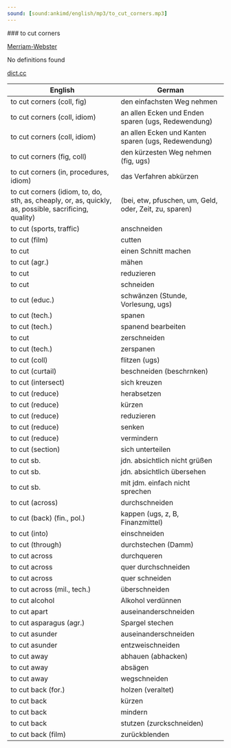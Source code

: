 ```yaml
---
sound: [sound:ankimd/english/mp3/to_cut_corners.mp3]
---
```


\### to cut corners

[Merriam-Webster](https://www.merriam-webster.com/dictionary/to+cut+corners)

No definitions found

[dict.cc](https://www.dict.cc/to+cut+corners)

| English        | German       |
| -------------- | ------------ |
| to cut corners (coll, fig) | den einfachsten Weg nehmen |
| to cut corners (coll, idiom) | an allen Ecken und Enden sparen (ugs, Redewendung) |
| to cut corners (coll, idiom) | an allen Ecken und Kanten sparen (ugs, Redewendung) |
| to cut corners (fig, coll) | den kürzesten Weg nehmen (fig, ugs) |
| to cut corners (in, procedures, idiom) | das Verfahren abkürzen |
| to cut corners (idiom, to, do, sth, as, cheaply, or, as, quickly, as, possible, sacrificing, quality) |  (bei, etw, pfuschen, um, Geld, oder, Zeit, zu, sparen) |
| to cut (sports, traffic) | anschneiden |
| to cut (film) | cutten |
| to cut | einen Schnitt machen |
| to cut (agr.) | mähen |
| to cut | reduzieren |
| to cut | schneiden |
| to cut (educ.) | schwänzen (Stunde, Vorlesung, ugs) |
| to cut (tech.) | spanen |
| to cut (tech.) | spanend bearbeiten |
| to cut | zerschneiden |
| to cut (tech.) | zerspanen |
| to cut (coll) | flitzen (ugs) |
| to cut (curtail) | beschneiden (beschrnken) |
| to cut (intersect) | sich kreuzen |
| to cut (reduce) | herabsetzen |
| to cut (reduce) | kürzen |
| to cut (reduce) | reduzieren |
| to cut (reduce) | senken |
| to cut (reduce) | vermindern |
| to cut (section) | sich unterteilen |
| to cut sb. | jdn. absichtlich nicht grüßen |
| to cut sb. | jdn. absichtlich übersehen |
| to cut sb. | mit jdm. einfach nicht sprechen |
| to cut (across) | durchschneiden |
| to cut (back) (fin., pol.) | kappen (ugs, z, B, Finanzmittel) |
| to cut (into) | einschneiden |
| to cut (through) | durchstechen (Damm) |
| to cut across | durchqueren |
| to cut across | quer durchschneiden |
| to cut across | quer schneiden |
| to cut across (mil., tech.) | überschneiden |
| to cut alcohol | Alkohol verdünnen |
| to cut apart | auseinanderschneiden |
| to cut asparagus (agr.) | Spargel stechen |
| to cut asunder | auseinanderschneiden |
| to cut asunder | entzweischneiden |
| to cut away | abhauen (abhacken) |
| to cut away | absägen |
| to cut away | wegschneiden |
| to cut back (for.) | holzen (veraltet) |
| to cut back | kürzen |
| to cut back | mindern |
| to cut back | stutzen (zurckschneiden) |
| to cut back (film) | zurückblenden |
